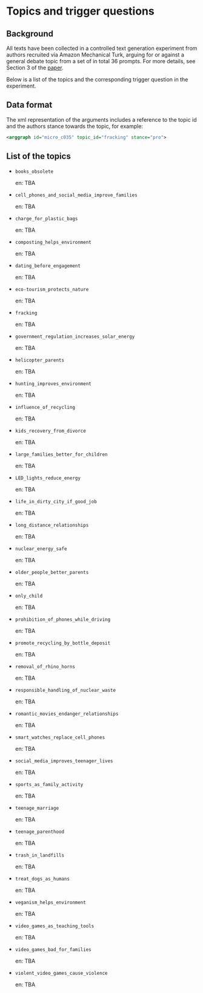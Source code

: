 # Topics and trigger questions


## Background

All texts have been collected in a controlled text generation experiment from
authors recruited via Amazon Mechanical Turk, arguing for or against a general
debate topic from a set of in total 36 prompts. For more details, see
Section 3 of the [paper](http://www.aclweb.org/anthology/W/W18/W18-5218.pdf).

Below is a list of the topics and the corresponding trigger question in the
experiment.


## Data format

The xml representation of the arguments includes a reference to the topic id
and the authors stance towards the topic, for example:

```xml
<arggraph id="micro_c035" topic_id="fracking" stance="pro">
```


## List of the topics

* `books_obsolete`

  en: TBA

* `cell_phones_and_social_media_improve_families`

  en: TBA

* `charge_for_plastic_bags`

  en: TBA

* `composting_helps_environment`

  en: TBA

* `dating_before_engagement`

  en: TBA

* `eco-tourism_protects_nature`

  en: TBA

* `fracking`

  en: TBA

* `government_regulation_increases_solar_energy`

  en: TBA

* `helicopter_parents`

  en: TBA

* `hunting_improves_environment`

  en: TBA

* `influence_of_recycling`

  en: TBA

* `kids_recovery_from_divorce`

  en: TBA

* `large_families_better_for_children`

  en: TBA

* `LED_lights_reduce_energy`

  en: TBA

* `life_in_dirty_city_if_good_job`

  en: TBA

* `long_distance_relationships`

  en: TBA

* `nuclear_energy_safe`

  en: TBA

* `older_people_better_parents`

  en: TBA

* `only_child`

  en: TBA

* `prohibition_of_phones_while_driving`

  en: TBA

* `promote_recycling_by_bottle_deposit`

  en: TBA

* `removal_of_rhino_horns`

  en: TBA

* `responsible_handling_of_nuclear_waste`

  en: TBA

* `romantic_movies_endanger_relationships`

  en: TBA

* `smart_watches_replace_cell_phones`

  en: TBA

* `social_media_improves_teenager_lives`

  en: TBA

* `sports_as_family_activity`

  en: TBA

* `teenage_marriage`

  en: TBA

* `teenage_parenthood`

  en: TBA

* `trash_in_landfills`

  en: TBA

* `treat_dogs_as_humans`

  en: TBA

* `veganism_helps_environment`

  en: TBA

* `video_games_as_teaching_tools`

  en: TBA

* `video_games_bad_for_families`

  en: TBA

* `violent_video_games_cause_violence`

  en: TBA
